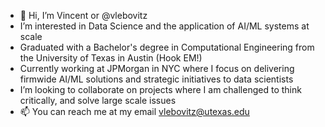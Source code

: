 - 👋 Hi, I’m Vincent or @vlebovitz
- I’m interested in Data Science and the application of AI/ML systems at scale
- Graduated with a  Bachelor's degree in Computational Engineering from the University of Texas in Austin (Hook EM!)
- Currently working at JPMorgan in NYC where I focus on delivering firmwide AI/ML solutions and strategic initiatives to data scientists
- I’m looking to collaborate on projects where I am challenged to think critically, and solve large scale issues
- 📫 You can reach me at my email vlebovitz@utexas.edu

<!---
vlebovitz/vlebovitz is a ✨ special ✨ repository because its `README.md` (this file) appears on your GitHub profile.
You can click the Preview link to take a look at your changes.
--->
